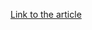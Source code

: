 [Link to the article](https://securelist.com/librarian-ghouls-apt-wakes-up-computers-to-steal-data-and-mine-crypto/116536/)
